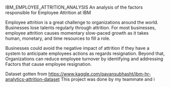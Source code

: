  IBM_EMPLOYEE_ATTRITION_ANALYSIS
An analysis of the factors responsible for Employee Attrition at IBM 

Employee attrition is a great challenge to organizations around the world.  Businesses lose talents regularly through attrition. For most businesses, employee attrition causes momentary slow-paced growth as it takes human, monetary, and time resources to fill a role. 

Businesses could avoid the negative impact of attrition if they have a system to anticipate employees actions as regards resignation. Beyond that, Organizations can reduce employee turnover by identifying and addressing Factors that cause employee resignation.

Dataset gotten from https://www.kaggle.com/pavansubhasht/ibm-hr-analytics-attrition-dataset
This project was done by my teammate and i
